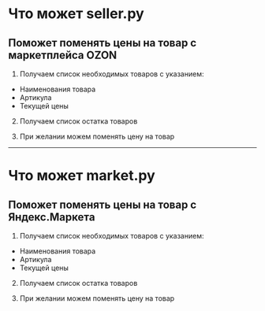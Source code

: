 # Что может seller.py
## Поможет поменять цены на товар с маркетплейса OZON

1) Получаем список необходимых товаров с указанием:
* Наименования товара
* Артикула
* Текущей цены

2) Получаем список остатка товаров


3) При желании можем поменять цену на товар

---

# Что может market.py
## Поможет поменять цены на товар с Яндекс.Маркета

1) Получаем список необходимых товаров с указанием:
* Наименования товара
* Артикула
* Текущей цены

2) Получаем список остатка товаров


3) При желании можем поменять цену на товар